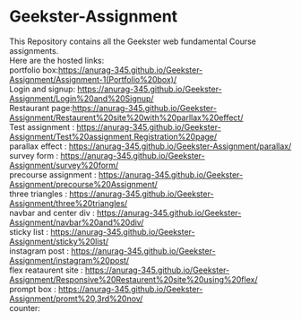 # Geekster-Assignment <br />
This Repository contains all the Geekster web fundamental Course assignments. <br />
Here are the hosted links:<br />
portfolio box:https://anurag-345.github.io/Geekster-Assignment/Assignment-1(Portfolio%20box)/ <br />
Login and signup: https://anurag-345.github.io/Geekster-Assignment/Login%20and%20Signup/ <br />
Restaurant page:https://anurag-345.github.io/Geekster-Assignment/Restaurent%20site%20with%20parllax%20effect/ <br />
Test assignment : https://anurag-345.github.io/Geekster-Assignment/Test%20assignment,Registration%20page/ <br />
parallax effect : https://anurag-345.github.io/Geekster-Assignment/parallax/ <br />
survey form : https://anurag-345.github.io/Geekster-Assignment/survey%20form/ <br />
precourse assignment : https://anurag-345.github.io/Geekster-Assignment/precourse%20Assignment/ <br />
three triangles : https://anurag-345.github.io/Geekster-Assignment/three%20triangles/ <br />
navbar and center div : https://anurag-345.github.io/Geekster-Assignment/navbar%20and%20div/ <br />
sticky list : https://anurag-345.github.io/Geekster-Assignment/sticky%20list/ <br />
instagram post : https://anurag-345.github.io/Geekster-Assignment/instagram%20post/ <br/>
flex reataurent site : https://anurag-345.github.io/Geekster-Assignment/Responsive%20Restaurent%20site%20using%20flex/ <br/>
prompt box : https://anurag-345.github.io/Geekster-Assignment/promt%20,3rd%20nov/ <br/>
counter: 



  
